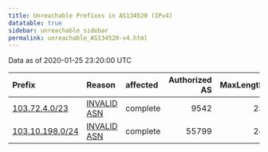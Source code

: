 ```yaml
---
title: Unreachable Prefixes in AS134520 (IPv4)
datatable: true
sidebar: unreachable_sidebar
permalink: unreachable_AS134520-v4.html
---
```


Data as of 2020-01-25 23:20:00 UTC


<div class="datatable-begin"></div>

| Prefix                                                   | Reason                                                                                                  | affected   |   Authorized AS |   MaxLength | Anchor                                       |   unreachable /24s |
|:---------------------------------------------------------|:--------------------------------------------------------------------------------------------------------|:-----------|----------------:|------------:|:---------------------------------------------|-------------------:|
| [103.72.4.0/23](https://stat.ripe.net/103.72.4.0/23)     | [INVALID ASN](https://rpki-validator.ripe.net/announcement-preview?asn=AS134520&prefix=103.72.4.0/23)   | complete   |            9542 |          23 | [APNIC](unreachable_APNIC_RPKI_Root-v4.html) |                  2 |
| [103.10.198.0/24](https://stat.ripe.net/103.10.198.0/24) | [INVALID ASN](https://rpki-validator.ripe.net/announcement-preview?asn=AS134520&prefix=103.10.198.0/24) | complete   |           55799 |          24 | [APNIC](unreachable_APNIC_RPKI_Root-v4.html) |                  1 |

<div class="datatable-end"></div>